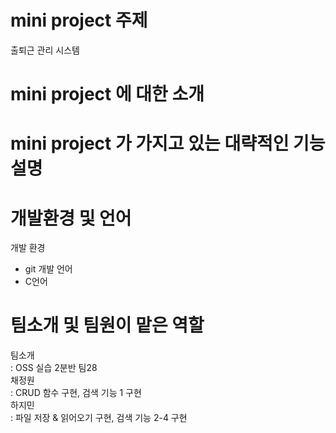 # mini project 주제
출퇴근 관리 시스템

# mini project 에 대한 소개


# mini project 가 가지고 있는 대략적인 기능 설명

# 개발환경 및 언어
개발 환경
- git
개발 언어 
- C언어
# 팀소개 및 팀원이 맡은 역할
팀소개  
: OSS 실습 2분반 팀28  
채정원  
: CRUD 함수 구현, 검색 기능 1 구현  
하지민  
: 파일 저장 & 읽어오기 구현, 검색 기능 2-4 구현  
